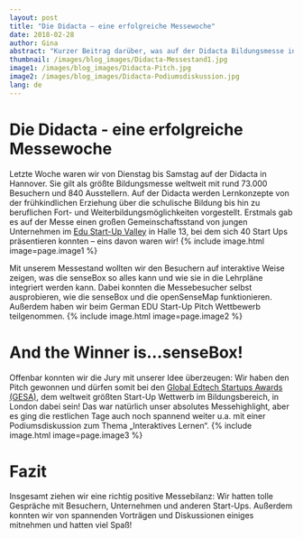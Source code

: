 ```yaml
---
layout: post
title: "Die Didacta – eine erfolgreiche Messewoche"
date: 2018-02-28
author: Gina
abstract: "Kurzer Beitrag darüber, was auf der Didacta Bildungsmesse in Hannover passiert ist."
thumbnail: /images/blog_images/Didacta-Messestand1.jpg
image1: /images/blog_images/Didacta-Pitch.jpg
image2: /images/blog_images/Didacta-Podiumsdiskussion.jpg
lang: de
---
```

Die Didacta - eine erfolgreiche Messewoche
============
Letzte Woche waren wir von Dienstag bis Samstag auf der Didacta in Hannover. Sie gilt als größte Bildungsmesse weltweit mit rund 73.000 Besuchern und 840 Ausstellern. Auf der Didacta werden Lernkonzepte von der frühkindlichen Erziehung über die schulische Bildung bis hin zu beruflichen Fort- und Weiterbildungsmöglichkeiten vorgestellt. Erstmals gab es auf der Messe einen großen Gemeinschaftsstand von jungen Unternehmen im [Edu Start-Up Valley](http://edustartupvalley.de/) in Halle 13, bei dem sich 40 Start Ups präsentieren konnten – eins davon waren wir! 
{% include image.html image=page.image1 %}


Mit unserem Messestand wollten wir den Besuchern auf interaktive Weise zeigen, was die senseBox so alles kann und wie sie in die Lehrpläne integriert werden kann. Dabei konnten die Messebesucher selbst ausprobieren, wie die senseBox und die openSenseMap funktionieren. Außerdem haben wir beim German EDU Start-Up Pitch Wettbewerb teilgenommen.
{% include image.html image=page.image2 %}


And the Winner is...senseBox!
============
Offenbar konnten wir die Jury mit unserer Idee überzeugen: Wir haben den Pitch gewonnen und dürfen somit bei den [Global Edtech Startups Awards (GESA)](https://www.globaledtechawards.org/), dem weltweit größten Start-Up Wettwerb im Bildungsbereich, in London dabei sein! Das war natürlich unser absolutes Messehighlight, aber es ging die restlichen Tage auch noch spannend weiter u.a. mit einer Podiumsdiskussion zum Thema „Interaktives Lernen“.
{% include image.html image=page.image3 %}


Fazit
============
Insgesamt ziehen wir eine richtig positive Messebilanz: 
Wir hatten tolle Gespräche mit Besuchern, Unternehmen und anderen Start-Ups. Außerdem konnten wir von spannenden Vorträgen und Diskussionen einiges mitnehmen und hatten viel Spaß!

